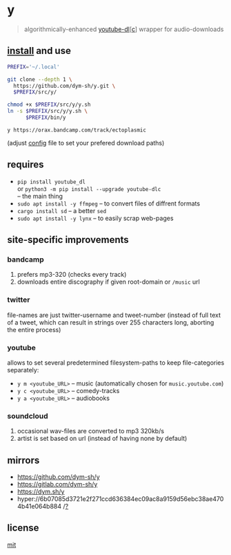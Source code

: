 # y

> algorithmically-enhanced [youtube-dl](https://yt-dl.org)[[c](https://github.com/blackjack4494/yt-dlc)] wrapper for audio-downloads


## [install](./install.sh) and use
``` sh
PREFIX='~/.local'

git clone --depth 1 \
  https://github.com/dym-sh/y.git \
  $PREFIX/src/y/

chmod +x $PREFIX/src/y/y.sh
ln -s $PREFIX/src/y/y.sh \
      $PREFIX/bin/y
```

`y https://orax.bandcamp.com/track/ectoplasmic`

(adjust [config](./config.sh) file to set your prefered download paths)


## requires
- `pip install youtube_dl` \
  or `python3 -m pip install --upgrade youtube-dlc` \
  – the main thing
- `sudo apt install -y ffmpeg` – to convert files of diffrent formats
- `cargo install sd` – a better `sed`
- `sudo apt install -y lynx` – to easily scrap web-pages


## site-specific improvements

### bandcamp
1. prefers mp3-320 (checks every track)
2. downloads entire discography if given root-domain or `/music` url

### twitter
file-names are just twitter-username and tweet-number
(instead of full text of a tweet, which can result in strings over 255 characters long, aborting the entire process)

### youtube
allows to set several predetermined filesystem-paths to keep file-categories separately:

- `y m <youtube_URL>` – music (automatically chosen for `music.youtube.com`)
- `y c <youtube_URL>` – comedy-tracks
- `y a <youtube_URL>` – audiobooks

### soundcloud
1. occasional wav-files are converted to mp3 320kb/s
2. artist is set based on url (instead of having none by default)


## mirrors
- https://github.com/dym-sh/y
- https://gitlab.com/dym-sh/y
- https://dym.sh/y
- hyper://6b07085d3721e2f271ccd636384ec09ac8a9159d56ebc38ae4704b41e064b884 /[?](https://beakerbrowser.com)


## license
[mit](./license)
